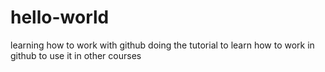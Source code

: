 # hello-world
learning how to work with github
doing the tutorial to learn how to work in github to use it in other courses
